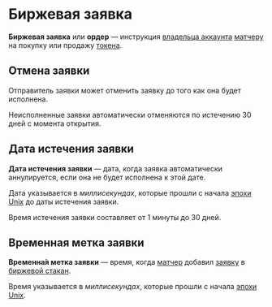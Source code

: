 # Биржевая заявка

**Биржевая заявка** или **ордер** — инструкция [владельца аккаунта](/ru/blockchain/account) [матчеру](https://docs.waves.exchange/en/waves-matcher/) на покупку или продажу [токена](/ru/blockchain/token).

## Отмена заявки <a id="cancel"></a>

Отправитель заявки может отменить заявку до того как она будет исполнена.

Неисполненные заявки автоматически отменяются по истечению 30 дней с момента открытия.

## Дата истечения заявки

**Дата истечения заявки** — дата, когда заявка автоматически аннулируется, если она не будет исполнена к этой дате.

Дата указывается в _миллисекундах_, которые прошли с начала [эпохи Unix](https://ru.wikipedia.org/wiki/Unix-время) до даты истечения заявки.

Время истечения заявки составляет от 1 минуты до 30 дней.

## Временная метка заявки

**Временна́я метка заявки** — время, когда [матчер](https://docs.waves.exchange/en/waves-matcher/) добавил [заявку](/ru/blockchain/order) в [биржевой стакан](https://ru.wikipedia.org/wiki/Биржевой_стакан).

Время указывается в _миллисекундах_, которые прошли с начала [эпохи Unix](https://ru.wikipedia.org/wiki/Unix-время).
